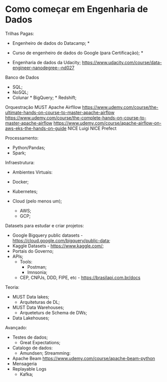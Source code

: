 # Como começar em Engenharia de Dados

Trilhas Pagas:
* Engenheiro de dados do Datacamp;
    * 

* Curso de engenheiro de dados do Google (para Certificação);
    * 

* Engenharia de dados da Udacity;  https://www.udacity.com/course/data-engineer-nanodegree--nd027

Banco de Dados
* SQL;
* NoSQL;
* Colunar
      * BigQuery;
      * Redshift;

Orquestração
	MUST Apache Airfllow
		https://www.udemy.com/course/the-ultimate-hands-on-course-to-master-apache-airflow
		https://www.udemy.com/course/the-complete-hands-on-course-to-master-apache-airflow
		https://www.udemy.com/course/apache-airflow-on-aws-eks-the-hands-on-guide
	NICE Luigi
	NICE Prefect
		
Processamento:
* Python/Pandas;
* Spark;

Infraestrutura:
* Ambientes Virtuais:

* Docker;
* Kubernetes;
* Cloud (pelo menos um);
     * AWS;
     * GCP;


Datasets para estudar e criar projetos:
* Google Bigquery public datasets - https://cloud.google.com/bigquery/public-data;
* Kaggle Datasets - https://www.kaggle.com/;
* Portais do Governo;
* APIs;
    * Tools:
        * Postman;
        * Imnsonia;
    * CEP, CNPJs, DDD, FIPE, etc - https://brasilapi.com.br/docs
	

Teoria:
* MUST Data lakes;
	* Arquiteturas de DL;
* MUST Data Warehouses;
	* Arqueteturs de Schema de DWs;
* Data Lakehouses;


Avançado:

* Testes de dados;
    * Great Expectations;
* Catalogo de dados:
    * Amundsen;
Streamming:
* Apache Beam
	https://www.udemy.com/course/apache-beam-python
* Mensageria
* Replayable Logs
    * Kafka;
